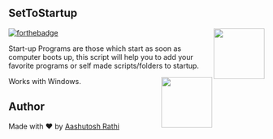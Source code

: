 ## SetToStartup
[<img src="https://image.flaticon.com/icons/svg/179/179699.svg" align="right" width="100">](#)
[![forthebadge](http://forthebadge.com/images/badges/made-with-python.svg)](http://forthebadge.com)

Start-up Programs are those which start as soon as computer boots up, this script will help you to add your favorite programs or self made scripts/folders to startup.

Works with Windows. [<img src="https://image.flaticon.com/icons/svg/220/220215.svg" align="right" width="100">](#)



## Author

Made with ❤ by [Aashutosh Rathi](https://github.com/aashutoshrathi)

